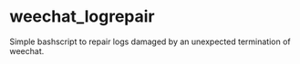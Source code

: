 # weechat_logrepair
Simple bashscript to repair logs damaged by an unexpected termination of weechat.
